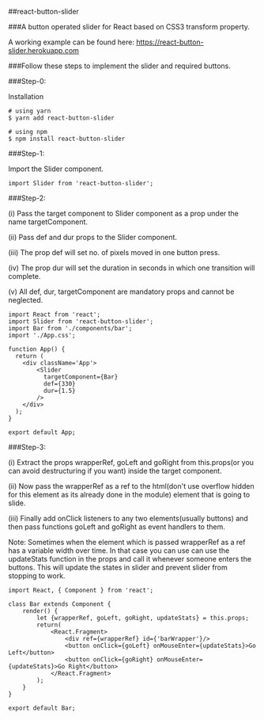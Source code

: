 ##react-button-slider

###A button operated slider for React based on CSS3 transform property.

A working example can be found here: https://react-button-slider.herokuapp.com

###Follow these steps to implement the slider and required buttons. 

###Step-0: 

Installation

```
# using yarn
$ yarn add react-button-slider

# using npm
$ npm install react-button-slider
```

###Step-1: 

Import the Slider component.

``` 
import Slider from 'react-button-slider';
```

###Step-2: 

(i) Pass the target component to Slider component as a prop under the name targetComponent.

(ii) Pass def and dur props to the Slider component.

(iii) The prop def will set no. of pixels moved in one button press.

(iv) The prop dur will set the duration in seconds in which one transition will complete.

(v) All def, dur, targetComponent are mandatory props and cannot be neglected.


```
import React from 'react';
import Slider from 'react-button-slider';
import Bar from './components/bar';
import './App.css';

function App() {
  return (
    <div className='App'>
        <Slider 
          targetComponent={Bar}
          def={330}
          dur={1.5}
        />
    </div>
  );
}

export default App;
```

###Step-3: 

(i) Extract the props wrapperRef, goLeft and goRight from this.props(or you can avoid destructuring if you want) inside the target component. 

(ii) Now pass the wrapperRef as a ref to the html(don't use overflow hidden for this element as its already done in the module) element that is going to slide. 

(iii) Finally add onClick listeners to any two elements(usually buttons) and then pass functions goLeft and goRight as event handlers to them.

Note: Sometimes when the element which is passed wrapperRef as a ref has a variable width over time. In that case you can use can use the updateStats function in the props and call it whenever someone enters the buttons. This will update the states in slider and prevent slider from stopping to work.

```
import React, { Component } from 'react';

class Bar extends Component {
    render() {
        let {wrapperRef, goLeft, goRight, updateStats} = this.props;
        return(
            <React.Fragment>
                <div ref={wrapperRef} id={'barWrapper'}/>
                <button onClick={goLeft} onMouseEnter={updateStats}>Go Left</button>
                <button onClick={goRight} onMouseEnter={updateStats}>Go Right</button>
            </React.Fragment>
        );
    }
}

export default Bar;
```
 
